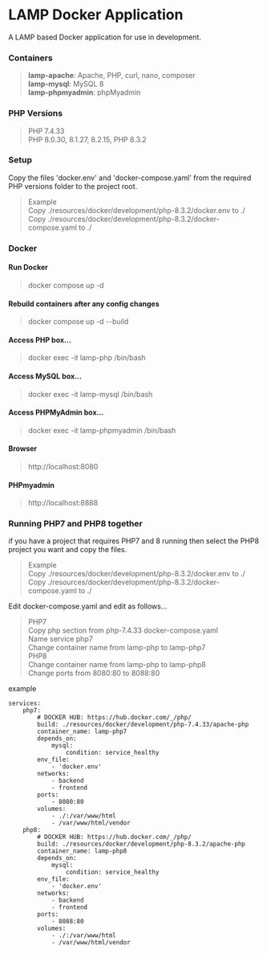 
# LAMP Docker Application

A LAMP based Docker application for use in development.

### Containers
> **lamp-apache**: Apache, PHP, curl, nano, composer  
> **lamp-mysql**: MySQL 8  
> **lamp-phpmyadmin**: phpMyadmin  

### PHP Versions
> PHP 7.4.33  
> PHP 8.0.30, 8.1.27, 8.2.15, PHP 8.3.2

### Setup
Copy the files 'docker.env' and 'docker-compose.yaml' from the required PHP versions folder to the project root.

> Example  
> Copy ./resources/docker/development/php-8.3.2/docker.env to ./  
> Copy ./resources/docker/development/php-8.3.2/docker-compose.yaml to ./

### Docker

#### Run Docker
> docker compose up -d

#### Rebuild containers after any config changes
> docker compose up -d --build 

#### Access PHP box...
> docker exec -it lamp-php /bin/bash 
#### Access MySQL box...
> docker exec -it lamp-mysql /bin/bash  
#### Access PHPMyAdmin box...
> docker exec -it lamp-phpmyadmin /bin/bash 

#### Browser
> http://localhost:8080

#### PHPmyadmin
> http://localhost:8888

### Running PHP7 and PHP8 together
if you have a project that requires PHP7 and 8 running then select the PHP8 project you want and copy the files.

> Example  
> Copy ./resources/docker/development/php-8.3.2/docker.env to ./  
> Copy ./resources/docker/development/php-8.3.2/docker-compose.yaml to ./

Edit docker-compose.yaml and edit as follows...

> PHP7  
> Copy php section from php-7.4.33 docker-compose.yaml  
> Name service php7  
> Change container name from lamp-php to lamp-php7  
> PHP8  
> Change container name from lamp-php to lamp-php8  
> Change ports from 8080:80 to 8088:80  

example

```
services:
    php7:
        # DOCKER HUB: https://hub.docker.com/_/php/
        build: ./resources/docker/development/php-7.4.33/apache-php
        container_name: lamp-php7
        depends_on:
            mysql:
                condition: service_healthy
        env_file:
            - 'docker.env'
        networks:
            - backend
            - frontend
        ports:
            - 8080:80
        volumes:
            - ./:/var/www/html
            - /var/www/html/vendor
    php8:
        # DOCKER HUB: https://hub.docker.com/_/php/
        build: ./resources/docker/development/php-8.3.2/apache-php
        container_name: lamp-php8
        depends_on:
            mysql:
                condition: service_healthy
        env_file:
            - 'docker.env'
        networks:
            - backend
            - frontend
        ports:
            - 8088:80
        volumes:
            - ./:/var/www/html
            - /var/www/html/vendor
```
